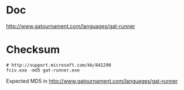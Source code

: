 # Doc

http://www.gatournament.com/languages/gat-runner


# Checksum

    # http://support.microsoft.com/kb/841290
    fciv.exe -md5 gat-runner.exe

Expected MD5 in http://www.gatournament.com/languages/gat-runner